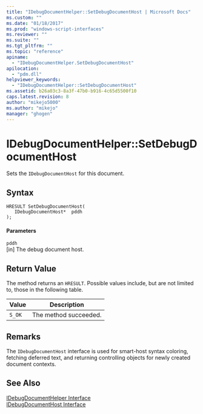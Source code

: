 ```yaml
---
title: "IDebugDocumentHelper::SetDebugDocumentHost | Microsoft Docs"
ms.custom: ""
ms.date: "01/18/2017"
ms.prod: "windows-script-interfaces"
ms.reviewer: ""
ms.suite: ""
ms.tgt_pltfrm: ""
ms.topic: "reference"
apiname: 
  - "IDebugDocumentHelper.SetDebugDocumentHost"
apilocation: 
  - "pdm.dll"
helpviewer_keywords: 
  - "IDebugDocumentHelper::SetDebugDocumentHost"
ms.assetid: b26a03c3-8a3f-47b0-b916-4c65d5500f10
caps.latest.revision: 8
author: "mikejo5000"
ms.author: "mikejo"
manager: "ghogen"
---
```

# IDebugDocumentHelper::SetDebugDocumentHost
Sets the `IDebugDocumentHost` for this document.  
  
## Syntax  
  
```  
HRESULT SetDebugDocumentHost(  
   IDebugDocumentHost*  pddh  
);  
```  
  
#### Parameters  
 `pddh`  
 [in] The debug document host.  
  
## Return Value  
 The method returns an `HRESULT`. Possible values include, but are not limited to, those in the following table.  
  
|Value|Description|  
|-----------|-----------------|  
|`S_OK`|The method succeeded.|  
  
## Remarks  
 The `IDebugDocumentHost` interface is used for smart-host syntax coloring, fetching deferred text, and returning controlling objects for newly created document contexts.  
  
## See Also  
 [IDebugDocumentHelper Interface](../../winscript/reference/idebugdocumenthelper-interface.md)   
 [IDebugDocumentHost Interface](../../winscript/reference/idebugdocumenthost-interface.md)